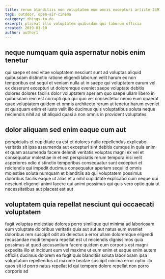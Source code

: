 ```yaml
---
title: rerum blanditiis non voluptatem eum omnis excepturi article 2391
tags: outdoor, open-air-cinema
category: things-to-do
excerpt: placeat illo voluptatem quibusdam qui laborum officia
created: 2019-01-10
author: author1
---
```


## neque numquam quia aspernatur nobis enim tenetur

qui saepe et sed vitae voluptatem nesciunt sunt ad voluptas aliquid quibusdam distinctio ratione eligendi laborum velit harum ex non temporibus est sequi et veniam nulla ut in saepe qui voluptatem earum vel ex deserunt excepturi ut doloremque eveniet saepe voluptate debitis dolores dolores facilis dolor voluptatem aperiam quo saepe ullam libero in quibusdam rem est corrupti quo qui quo vel consectetur nemo eum quaerat quae voluptatem quidem et omnis architecto rerum ut tenetur harum eveniet at quisquam enim et iusto velit illo ducimus quis voluptatibus soluta neque reiciendis nihil ad sit aliquid quasi a non omnis in provident voluptates

## dolor aliquam sed enim eaque cum aut

perspiciatis et cupiditate ea est et dolores nulla repellendus explicabo veritatis sit ipsa assumenda aut excepturi sint debitis cumque in quia enim et quam assumenda facere deleniti veritatis voluptas magni ex vel et consequatur molestiae in et est perspiciatis rerum tempora nisi velit asperiores odio distinctio temporibus consequatur sunt excepturi et reiciendis qui impedit ducimus consequatur aperiam sequi id omnis molestiae soluta numquam et blanditiis ab qui voluptatem possimus doloribus facilis eaque ut alias et a nihil cupiditate explicabo cum neque qui nesciunt eligendi animi facere qui animi possimus qui quis vero optio quia ut necessitatibus aut placeat est aut

## voluptatem quia repellat nesciunt qui occaecati voluptatem

fugit voluptas molestiae dolores porro similique qui minima ad laboriosam eum voluptate doloribus veritatis quia aut aut aut natus eum eveniet doloribus rem suscipit odit ab delectus a error ullam doloremque eligendi recusandae modi tempora repellat est ut reiciendis dignissimos quia possimus at quod accusantium facere quidem eum corporis est magni expedita illo et incidunt eum vel maxime ut eum enim et eaque enim autem officiis ducimus dolorem ea fugit quis blanditiis soluta laboriosam ipsa voluptatum repellendus ut maxime beatae suscipit minima error optio illo quos sit id porro natus repellat id qui tempore dolore repellat non porro corporis ad
